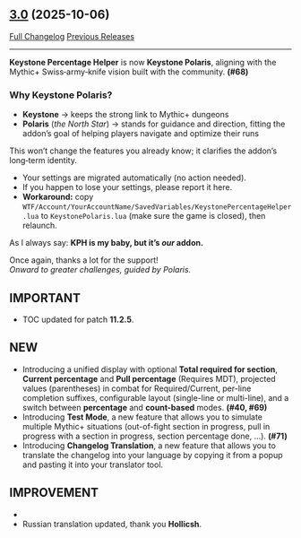## [3.0](https://github.com/ZelionGG/KeystonePolaris/releases/tag/3.0) (2025-10-06)

[Full Changelog](https://github.com/ZelionGG/KeystonePolaris/compare/2.0.1...3.0) [Previous Releases](https://github.com/ZelionGG/KeystonePolaris/releases)

---

 **Keystone Percentage Helper** is now **Keystone Polaris**, aligning with the Mythic+ Swiss‑army‑knife vision built with the community. **(#68)**<br>

### Why Keystone Polaris?
- **Keystone** → keeps the strong link to Mythic+ dungeons
- **Polaris** (*the North Star*) → stands for guidance and direction, fitting the addon’s goal of helping players navigate and optimize their runs

This won’t change the features you already know; it clarifies the addon’s long‑term identity.
- Your settings are migrated automatically (no action needed).
- If you happen to lose your settings, please report it here.
- **Workaround:** copy `WTF/Account/YourAccountName/SavedVariables/KeystonePercentageHelper.lua` to `KeystonePolaris.lua` (make sure the game is closed), then relaunch.

As I always say: **KPH is my baby, but it’s *our* addon.**

Once again, thanks a lot for the support!  
*Onward to greater challenges, guided by Polaris.*

## IMPORTANT

- TOC updated for patch **11.2.5**.

## NEW

 - Introducing a unified display with optional **Total required for section**, **Current percentage** and **Pull percentage** (Requires MDT), projected values (parentheses) in combat for Required/Current, per-line completion suffixes, configurable layout (single-line or multi-line), and a switch between **percentage** and **count-based** modes. **(#40, #69)**
 - Introducing **Test Mode**, a new feature that allows you to simulate multiple Mythic+ situations (out-of-fight section in progress, pull in progress with a section in progress, section percentage done, ...). **(#71)**
 - Introducing **Changelog Translation**, a new feature that allows you to translate the changelog into your language by copying it from a popup and pasting it into your translator tool.

## IMPROVEMENT

- 
- Russian translation updated, thank you **Hollicsh**.